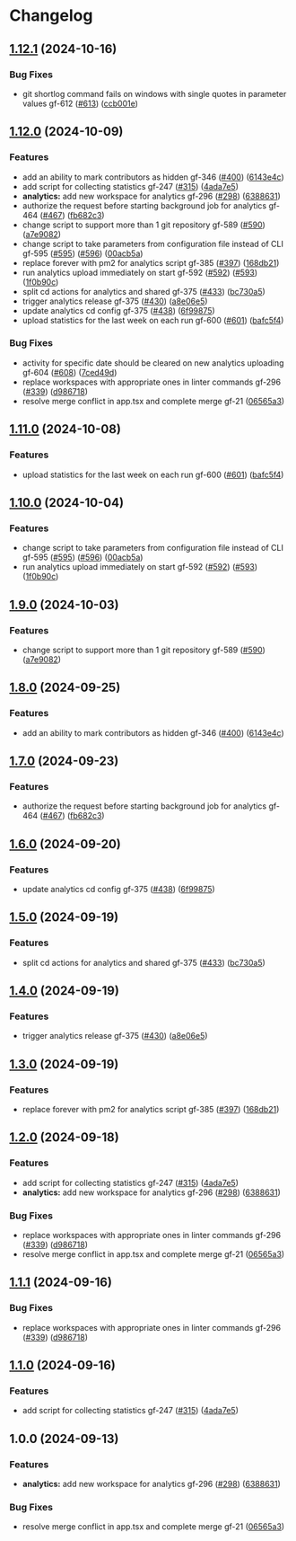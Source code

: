 # Changelog

## [1.12.1](https://github.com/BinaryStudioAcademy/bsa-2024-gitfit/compare/analytics-v1.12.0...analytics-v1.12.1) (2024-10-16)


### Bug Fixes

* git shortlog command fails on windows with single quotes in parameter values gf-612 ([#613](https://github.com/BinaryStudioAcademy/bsa-2024-gitfit/issues/613)) ([ccb001e](https://github.com/BinaryStudioAcademy/bsa-2024-gitfit/commit/ccb001e2ffd9accf74a44ad337238919809c62e0))

## [1.12.0](https://github.com/BinaryStudioAcademy/bsa-2024-gitfit/compare/analytics-v1.11.0...analytics-v1.12.0) (2024-10-09)


### Features

* add an ability to mark contributors as hidden gf-346 ([#400](https://github.com/BinaryStudioAcademy/bsa-2024-gitfit/issues/400)) ([6143e4c](https://github.com/BinaryStudioAcademy/bsa-2024-gitfit/commit/6143e4cb851e28de4080230e5e80e0665f65f41f))
* add script for collecting statistics gf-247 ([#315](https://github.com/BinaryStudioAcademy/bsa-2024-gitfit/issues/315)) ([4ada7e5](https://github.com/BinaryStudioAcademy/bsa-2024-gitfit/commit/4ada7e54d759ae3ab865d1bd04b4ed1b7d87ce85))
* **analytics:** add new workspace for analytics gf-296 ([#298](https://github.com/BinaryStudioAcademy/bsa-2024-gitfit/issues/298)) ([6388631](https://github.com/BinaryStudioAcademy/bsa-2024-gitfit/commit/638863144608db4eaa22e13a061fa1f6cdb03207))
* authorize the request before starting background job for analytics gf-464 ([#467](https://github.com/BinaryStudioAcademy/bsa-2024-gitfit/issues/467)) ([fb682c3](https://github.com/BinaryStudioAcademy/bsa-2024-gitfit/commit/fb682c36b7159031475896e12169738756928d6e))
* change script to support more than 1 git repository gf-589 ([#590](https://github.com/BinaryStudioAcademy/bsa-2024-gitfit/issues/590)) ([a7e9082](https://github.com/BinaryStudioAcademy/bsa-2024-gitfit/commit/a7e9082823aad891c6aed34174ee11385918a8fb))
* change script to take parameters from configuration file instead of CLI gf-595 ([#595](https://github.com/BinaryStudioAcademy/bsa-2024-gitfit/issues/595)) ([#596](https://github.com/BinaryStudioAcademy/bsa-2024-gitfit/issues/596)) ([00acb5a](https://github.com/BinaryStudioAcademy/bsa-2024-gitfit/commit/00acb5afe103271f4d23723fd6591c3f515e0513))
* replace forever with pm2 for analytics script gf-385 ([#397](https://github.com/BinaryStudioAcademy/bsa-2024-gitfit/issues/397)) ([168db21](https://github.com/BinaryStudioAcademy/bsa-2024-gitfit/commit/168db2101a3cac49339c5a10bd847db40a8c406d))
* run analytics upload immediately on start gf-592 ([#592](https://github.com/BinaryStudioAcademy/bsa-2024-gitfit/issues/592)) ([#593](https://github.com/BinaryStudioAcademy/bsa-2024-gitfit/issues/593)) ([1f0b90c](https://github.com/BinaryStudioAcademy/bsa-2024-gitfit/commit/1f0b90cec8253cbdb7902078071a193d52abb868))
* split cd actions for analytics and shared gf-375 ([#433](https://github.com/BinaryStudioAcademy/bsa-2024-gitfit/issues/433)) ([bc730a5](https://github.com/BinaryStudioAcademy/bsa-2024-gitfit/commit/bc730a557f169877536d5421a1ab12c3d0cc8221))
* trigger analytics release gf-375 ([#430](https://github.com/BinaryStudioAcademy/bsa-2024-gitfit/issues/430)) ([a8e06e5](https://github.com/BinaryStudioAcademy/bsa-2024-gitfit/commit/a8e06e58119001bf9b4e379116af84d0b87c85fe))
* update analytics cd config gf-375 ([#438](https://github.com/BinaryStudioAcademy/bsa-2024-gitfit/issues/438)) ([6f99875](https://github.com/BinaryStudioAcademy/bsa-2024-gitfit/commit/6f99875eda4711dbb733e5ddbd6bbc7ea25ec88e))
* upload statistics for the last week on each run gf-600 ([#601](https://github.com/BinaryStudioAcademy/bsa-2024-gitfit/issues/601)) ([bafc5f4](https://github.com/BinaryStudioAcademy/bsa-2024-gitfit/commit/bafc5f4aa9998dc6722d4aa57e9d0418a73ce708))


### Bug Fixes

* activity for specific date should be cleared on new analytics uploading gf-604 ([#608](https://github.com/BinaryStudioAcademy/bsa-2024-gitfit/issues/608)) ([7ced49d](https://github.com/BinaryStudioAcademy/bsa-2024-gitfit/commit/7ced49df2d52c79ece92253d4c75bc30242b5953))
* replace workspaces with appropriate ones in linter commands gf-296 ([#339](https://github.com/BinaryStudioAcademy/bsa-2024-gitfit/issues/339)) ([d986718](https://github.com/BinaryStudioAcademy/bsa-2024-gitfit/commit/d986718d6ce8a1e7fce270924a4672ba379fd9b6))
* resolve merge conflict in app.tsx and complete merge gf-21 ([06565a3](https://github.com/BinaryStudioAcademy/bsa-2024-gitfit/commit/06565a3a1352499da451e9c8a6c82e6e26c6b1a9))

## [1.11.0](https://github.com/BinaryStudioAcademy/bsa-2024-gitfit/compare/analytics-v1.10.0...analytics-v1.11.0) (2024-10-08)


### Features

* upload statistics for the last week on each run gf-600 ([#601](https://github.com/BinaryStudioAcademy/bsa-2024-gitfit/issues/601)) ([bafc5f4](https://github.com/BinaryStudioAcademy/bsa-2024-gitfit/commit/bafc5f4aa9998dc6722d4aa57e9d0418a73ce708))

## [1.10.0](https://github.com/BinaryStudioAcademy/bsa-2024-gitfit/compare/analytics-v1.9.0...analytics-v1.10.0) (2024-10-04)


### Features

* change script to take parameters from configuration file instead of CLI gf-595 ([#595](https://github.com/BinaryStudioAcademy/bsa-2024-gitfit/issues/595)) ([#596](https://github.com/BinaryStudioAcademy/bsa-2024-gitfit/issues/596)) ([00acb5a](https://github.com/BinaryStudioAcademy/bsa-2024-gitfit/commit/00acb5afe103271f4d23723fd6591c3f515e0513))
* run analytics upload immediately on start gf-592 ([#592](https://github.com/BinaryStudioAcademy/bsa-2024-gitfit/issues/592)) ([#593](https://github.com/BinaryStudioAcademy/bsa-2024-gitfit/issues/593)) ([1f0b90c](https://github.com/BinaryStudioAcademy/bsa-2024-gitfit/commit/1f0b90cec8253cbdb7902078071a193d52abb868))

## [1.9.0](https://github.com/BinaryStudioAcademy/bsa-2024-gitfit/compare/analytics-v1.8.0...analytics-v1.9.0) (2024-10-03)


### Features

* change script to support more than 1 git repository gf-589 ([#590](https://github.com/BinaryStudioAcademy/bsa-2024-gitfit/issues/590)) ([a7e9082](https://github.com/BinaryStudioAcademy/bsa-2024-gitfit/commit/a7e9082823aad891c6aed34174ee11385918a8fb))

## [1.8.0](https://github.com/BinaryStudioAcademy/bsa-2024-gitfit/compare/analytics-v1.7.0...analytics-v1.8.0) (2024-09-25)


### Features

* add an ability to mark contributors as hidden gf-346 ([#400](https://github.com/BinaryStudioAcademy/bsa-2024-gitfit/issues/400)) ([6143e4c](https://github.com/BinaryStudioAcademy/bsa-2024-gitfit/commit/6143e4cb851e28de4080230e5e80e0665f65f41f))

## [1.7.0](https://github.com/BinaryStudioAcademy/bsa-2024-gitfit/compare/analytics-v1.6.0...analytics-v1.7.0) (2024-09-23)


### Features

* authorize the request before starting background job for analytics gf-464 ([#467](https://github.com/BinaryStudioAcademy/bsa-2024-gitfit/issues/467)) ([fb682c3](https://github.com/BinaryStudioAcademy/bsa-2024-gitfit/commit/fb682c36b7159031475896e12169738756928d6e))

## [1.6.0](https://github.com/BinaryStudioAcademy/bsa-2024-gitfit/compare/analytics-v1.5.0...analytics-v1.6.0) (2024-09-20)


### Features

* update analytics cd config gf-375 ([#438](https://github.com/BinaryStudioAcademy/bsa-2024-gitfit/issues/438)) ([6f99875](https://github.com/BinaryStudioAcademy/bsa-2024-gitfit/commit/6f99875eda4711dbb733e5ddbd6bbc7ea25ec88e))

## [1.5.0](https://github.com/BinaryStudioAcademy/bsa-2024-gitfit/compare/analytics-v1.4.0...analytics-v1.5.0) (2024-09-19)


### Features

* split cd actions for analytics and shared gf-375 ([#433](https://github.com/BinaryStudioAcademy/bsa-2024-gitfit/issues/433)) ([bc730a5](https://github.com/BinaryStudioAcademy/bsa-2024-gitfit/commit/bc730a557f169877536d5421a1ab12c3d0cc8221))

## [1.4.0](https://github.com/BinaryStudioAcademy/bsa-2024-gitfit/compare/analytics-v1.3.0...analytics-v1.4.0) (2024-09-19)


### Features

* trigger analytics release gf-375 ([#430](https://github.com/BinaryStudioAcademy/bsa-2024-gitfit/issues/430)) ([a8e06e5](https://github.com/BinaryStudioAcademy/bsa-2024-gitfit/commit/a8e06e58119001bf9b4e379116af84d0b87c85fe))

## [1.3.0](https://github.com/BinaryStudioAcademy/bsa-2024-gitfit/compare/analytics-v1.2.0...analytics-v1.3.0) (2024-09-19)


### Features

* replace forever with pm2 for analytics script gf-385 ([#397](https://github.com/BinaryStudioAcademy/bsa-2024-gitfit/issues/397)) ([168db21](https://github.com/BinaryStudioAcademy/bsa-2024-gitfit/commit/168db2101a3cac49339c5a10bd847db40a8c406d))

## [1.2.0](https://github.com/BinaryStudioAcademy/bsa-2024-gitfit/compare/analytics-v1.1.1...analytics-v1.2.0) (2024-09-18)


### Features

* add script for collecting statistics gf-247 ([#315](https://github.com/BinaryStudioAcademy/bsa-2024-gitfit/issues/315)) ([4ada7e5](https://github.com/BinaryStudioAcademy/bsa-2024-gitfit/commit/4ada7e54d759ae3ab865d1bd04b4ed1b7d87ce85))
* **analytics:** add new workspace for analytics gf-296 ([#298](https://github.com/BinaryStudioAcademy/bsa-2024-gitfit/issues/298)) ([6388631](https://github.com/BinaryStudioAcademy/bsa-2024-gitfit/commit/638863144608db4eaa22e13a061fa1f6cdb03207))


### Bug Fixes

* replace workspaces with appropriate ones in linter commands gf-296 ([#339](https://github.com/BinaryStudioAcademy/bsa-2024-gitfit/issues/339)) ([d986718](https://github.com/BinaryStudioAcademy/bsa-2024-gitfit/commit/d986718d6ce8a1e7fce270924a4672ba379fd9b6))
* resolve merge conflict in app.tsx and complete merge gf-21 ([06565a3](https://github.com/BinaryStudioAcademy/bsa-2024-gitfit/commit/06565a3a1352499da451e9c8a6c82e6e26c6b1a9))

## [1.1.1](https://github.com/BinaryStudioAcademy/bsa-2024-gitfit/compare/analytics-v1.1.0...analytics-v1.1.1) (2024-09-16)


### Bug Fixes

* replace workspaces with appropriate ones in linter commands gf-296 ([#339](https://github.com/BinaryStudioAcademy/bsa-2024-gitfit/issues/339)) ([d986718](https://github.com/BinaryStudioAcademy/bsa-2024-gitfit/commit/d986718d6ce8a1e7fce270924a4672ba379fd9b6))

## [1.1.0](https://github.com/BinaryStudioAcademy/bsa-2024-gitfit/compare/analytics-v1.0.0...analytics-v1.1.0) (2024-09-16)


### Features

* add script for collecting statistics gf-247 ([#315](https://github.com/BinaryStudioAcademy/bsa-2024-gitfit/issues/315)) ([4ada7e5](https://github.com/BinaryStudioAcademy/bsa-2024-gitfit/commit/4ada7e54d759ae3ab865d1bd04b4ed1b7d87ce85))

## 1.0.0 (2024-09-13)


### Features

* **analytics:** add new workspace for analytics gf-296 ([#298](https://github.com/BinaryStudioAcademy/bsa-2024-gitfit/issues/298)) ([6388631](https://github.com/BinaryStudioAcademy/bsa-2024-gitfit/commit/638863144608db4eaa22e13a061fa1f6cdb03207))


### Bug Fixes

* resolve merge conflict in app.tsx and complete merge gf-21 ([06565a3](https://github.com/BinaryStudioAcademy/bsa-2024-gitfit/commit/06565a3a1352499da451e9c8a6c82e6e26c6b1a9))
